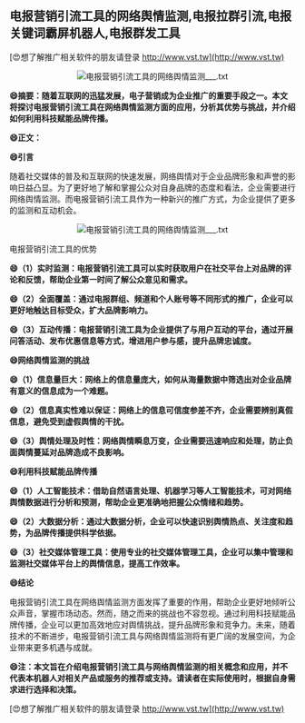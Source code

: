 ## **电报营销引流工具的网络舆情监测,电报拉群引流,电报关键词霸屏机器人,电报群发工具**

[😍想了解推广相关软件的朋友请登录 http://www.vst.tw](http://www.vst.tw)

 <center><img src="https://vst.tw/MP4/tuiguang/png/6.png" alt="电报营销引流工具的网络舆情监测___.txt"></center>

**😄摘要：随着互联网的迅猛发展，电子营销成为企业推广的重要手段之一。本文将探讨电报营销引流工具在网络舆情监测方面的应用，分析其优势与挑战，并介绍如何利用科技赋能品牌传播。**

**😄正文：**

**😄引言**

随着社交媒体的普及和互联网的快速发展，网络舆情对于企业品牌形象和声誉的影响日益凸显。为了更好地了解和掌握公众对自身品牌的态度和看法，企业需要进行网络舆情监测。而电报营销引流工具作为一种新兴的推广方式，为企业提供了更多的监测和互动机会。

 <center><img src="https://vst.tw/MP4/tuiguang/png/4.png" alt="电报营销引流工具的网络舆情监测___.txt"></center>

电报营销引流工具的优势

**😄（1）实时监测：电报营销引流工具可以实时获取用户在社交平台上对品牌的评论和反馈，帮助企业第一时间了解公众意见和需求。**

**😄（2）全面覆盖：通过电报群组、频道和个人账号等不同形式的推广，企业可以更好地触达目标受众，扩大品牌影响力。**

**😄（3）互动传播：电报营销引流工具为企业提供了与用户互动的平台，通过开展问答活动、发布优惠信息等方式，增进用户参与感，提升品牌忠诚度。**

**😄网络舆情监测的挑战**

**😄（1）信息量巨大：网络上的信息量庞大，如何从海量数据中筛选出对企业品牌有意义的信息成为一个难题。**

**😄（2）信息真实性难以保证：网络上的信息可信度参差不齐，企业需要辨别真假信息，避免受到虚假舆情的干扰。**

**😄（3）舆情处理及时性：网络舆情瞬息万变，企业需要迅速响应和处理，防止负面舆情蔓延对品牌造成不良影响。**

**😄利用科技赋能品牌传播**

**😄（1）人工智能技术：借助自然语言处理、机器学习等人工智能技术，可对网络舆情数据进行分析和预测，帮助企业更准确地把握公众情绪和趋势。**

**😄（2）大数据分析：通过大数据分析，企业可以快速识别舆情热点、关注度和趋势，为品牌传播提供科学依据。**

**😄（3）社交媒体管理工具：使用专业的社交媒体管理工具，企业可以集中管理和监测社交媒体平台上的舆情信息，提高工作效率。**

**😄结论**

电报营销引流工具在网络舆情监测方面发挥了重要的作用，帮助企业更好地倾听公众声音，掌握市场动态。然而，随之而来的挑战也不容忽视。通过利用科技赋能品牌传播，企业可以更加高效地应对舆情挑战，提升品牌形象和竞争力。未来，随着技术的不断进步，电报营销引流工具与网络舆情监测将有更广阔的发展空间，为企业带来更多机遇与成就。

**😄注：本文旨在介绍电报营销引流工具与网络舆情监测的相关概念和应用，并不代表本机器人对相关产品或服务的推荐或支持。请读者在实际使用时，根据自身需求进行选择和决策。**

[😍想了解推广相关软件的朋友请登录 http://www.vst.tw](http://www.vst.tw)



